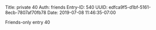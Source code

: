 Title: private 40
Auth: friends
Entry-ID: 540
UUID: edfca9f5-d1bf-5161-8ecb-7807af70fb78
Date: 2019-07-08 11:46:35-07:00

Friends-only entry 40
